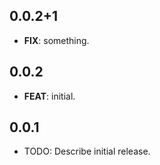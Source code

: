 ## 0.0.2+1

 - **FIX**: something.

## 0.0.2

 - **FEAT**: initial.

## 0.0.1

* TODO: Describe initial release.
